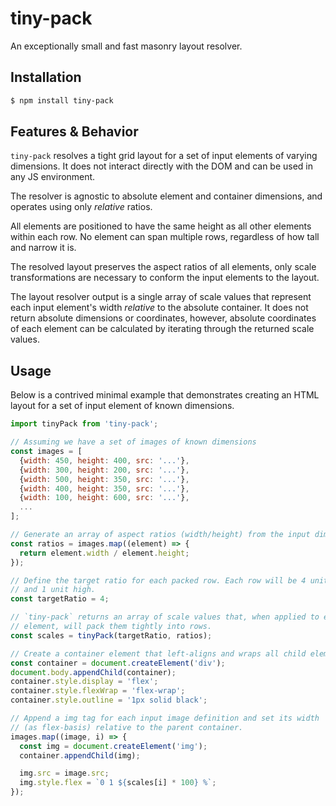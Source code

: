 # tiny-pack

An exceptionally small and fast masonry layout resolver.

## Installation

```sh
$ npm install tiny-pack
```

## Features & Behavior

`tiny-pack` resolves a tight grid layout for a set of input elements of varying dimensions. It does not interact directly with the DOM and can be used in any JS environment.

The resolver is agnostic to absolute element and container dimensions, and operates using only _relative_ ratios.

All elements are positioned to have the same height as all other elements within each row. No element can span multiple rows, regardless of how tall and narrow it is.

The resolved layout preserves the aspect ratios of all elements, only scale transformations are necessary to conform the input elements to the layout.

The layout resolver output is a single array of scale values that represent each input element's width _relative_ to the absolute container. It does not return absolute dimensions or coordinates, however, absolute coordinates of each element can be calculated by iterating through the returned scale values.

## Usage

Below is a contrived minimal example that demonstrates creating an HTML layout for a set of input element of known dimensions.

```js
import tinyPack from 'tiny-pack';

// Assuming we have a set of images of known dimensions
const images = [
  {width: 450, height: 400, src: '...'},
  {width: 300, height: 200, src: '...'},
  {width: 500, height: 350, src: '...'},
  {width: 400, height: 350, src: '...'},
  {width: 100, height: 600, src: '...'},
  ...
];

// Generate an array of aspect ratios (width/height) from the input dimensions.
const ratios = images.map((element) => {
  return element.width / element.height;
});

// Define the target ratio for each packed row. Each row will be 4 units wide
// and 1 unit high.
const targetRatio = 4;

// `tiny-pack` returns an array of scale values that, when applied to each input
// element, will pack them tightly into rows.
const scales = tinyPack(targetRatio, ratios);

// Create a container element that left-aligns and wraps all child elements.
const container = document.createElement('div');
document.body.appendChild(container);
container.style.display = 'flex';
container.style.flexWrap = 'flex-wrap';
container.style.outline = '1px solid black';

// Append a img tag for each input image definition and set its width
// (as flex-basis) relative to the parent container.
images.map((image, i) => {
  const img = document.createElement('img');
  container.appendChild(img);

  img.src = image.src;
  img.style.flex = `0 1 ${scales[i] * 100} %`;
});
```
